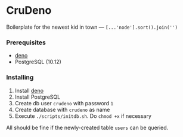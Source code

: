 # CruDeno
Boilerplate for the newest kid in town — `[...'node'].sort().join('')`

### Prerequisites
- [deno](https://deno.land)
- PostgreSQL (10.12)


### Installing
1. Install [deno](https://deno.land/#installation)
2. Install PostgreSQL
3. Create db user `crudeno` with password `1`
4. Create database with `crudeno` as name
5. Execute `./scripts/initdb.sh`. Do `chmod +x` if necessary

All should be fine if the newly-created table `users` can be queried.
